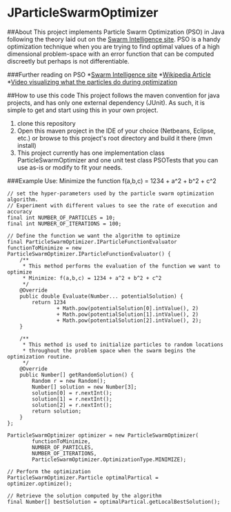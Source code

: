 JParticleSwarmOptimizer
=======================

##About
This project implements Particle Swarm Optimization (PSO) in Java following the theory laid out on the [Swarm Intelligence site](http://www.swarmintelligence.org/index.php). PSO is a handy optimization technique when you are trying to find optimal values of a high dimensional problem-space with an error function that can be computed discreetly but perhaps is not differentiable.

###Further reading on PSO
*[Swarm Intelligence site](http://www.swarmintelligence.org/index.php)
*[Wikipedia Article](http://en.wikipedia.org/wiki/Particle_swarm_optimization)
*[Video visualizing what the particles do during optimization](http://vimeo.com/17407010)

##How to use this code
This project follows the maven convention for java projects, and has only one external dependency (JUnit). As such, it is simple to get and start using this in your own project.
1. clone this repository
2. Open this maven project in the IDE of your choice (Netbeans, Eclipse, etc.) or browse to this project's root directory and build it there (mvn install)
3. This project currently has one implementation class ParticleSwarmOptimizer and one unit test class PSOTests that you can use as-is or modify to fit your needs.

###Example Use: Minimize the function f(a,b,c) = 1234 + a^2 + b^2 + c^2
```
// set the hyper-parameters used by the particle swarm optimization algorithm.
// Experiment with different values to see the rate of execution and accuracy
final int NUMBER_OF_PARTICLES = 10; 
final int NUMBER_OF_ITERATIONS = 100;

// Define the function we want the algorithm to optimize
final ParticleSwarmOptimizer.IParticleFunctionEvaluator functionToMinimize = new ParticleSwarmOptimizer.IParticleFunctionEvaluator() {
    /**
     * This method performs the evaluation of the function we want to optimize
     * Minimize: f(a,b,c) = 1234 + a^2 + b^2 + c^2
     */
	@Override
    public double Evaluate(Number... potentialSolution) {
        return 1234
                + Math.pow(potentialSolution[0].intValue(), 2)
                + Math.pow(potentialSolution[1].intValue(), 2)
                + Math.pow(potentialSolution[2].intValue(), 2);
    }

    /**
     * This method is used to initialize particles to random locations 
     * throughout the problem space when the swarm begins the optimization routine. 
     */
    @Override
    public Number[] getRandomSolution() {
        Random r = new Random();
        Number[] solution = new Number[3];
        solution[0] = r.nextInt();
        solution[1] = r.nextInt();
        solution[2] = r.nextInt();
        return solution;
    }
};

ParticleSwarmOptimizer optimizer = new ParticleSwarmOptimizer(
        functionToMinimize,
        NUMBER_OF_PARTICLES,
        NUMBER_OF_ITERATIONS,
        ParticleSwarmOptimizer.OptimizationType.MINIMIZE);

// Perform the optimization
ParticleSwarmOptimizer.Particle optimalPartical = optimizer.optimize();

// Retrieve the solution computed by the algorithm
final Number[] bestSolution = optimalPartical.getLocalBestSolution();
```